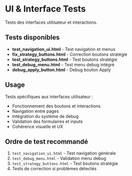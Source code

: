 # UI & Interface Tests

Tests des interfaces utilisateur et interactions.

## Tests disponibles

- **test_navigation_ui.html** - Test navigation et menus
- **fix_strategy_buttons.html** - Correction boutons stratégie  
- **test_strategy_buttons.html** - Test boutons stratégie
- **test_debug_menu.html** - Test menu debug intégré
- **debug_apply_button.html** - Debug bouton Apply

## Usage  

Tests spécifiques aux interfaces utilisateur :
- Fonctionnement des boutons et interactions
- Navigation entre pages
- Intégration du système de debug
- Validation des formulaires et inputs
- Cohérence visuelle et UX

## Ordre de test recommandé

1. `test_navigation_ui.html` - Test navigation générale
2. `test_debug_menu.html` - Validation menu debug  
3. `test_strategy_buttons.html` - Test boutons stratégie
4. Tests de correction si problèmes détectés